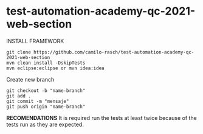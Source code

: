 # test-automation-academy-qc-2021-web-section

INSTALL FRAMEWORK

    git clone https://github.com/camilo-rasch/test-automation-academy-qc-2021-web-section
    mvn clean install -DskipTests
    mvn eclipse:eclipse or mvn idea:idea

Create new branch

    git checkout -b "name-branch"
    git add .
    git commit -m "mensaje"
    git push origin "name-branch"

****RECOMENDATIONS****
It is required run the tests at least twice because of the tests run as they are expected.
